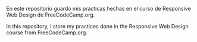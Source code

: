 En este repositorio guardo mis practicas hechas en el curso de Responsive Web Design de FreeCodeCamp.org.

In this repository, I store my practices done in the Responsive Web Design course from FreeCodeCamp.org.
